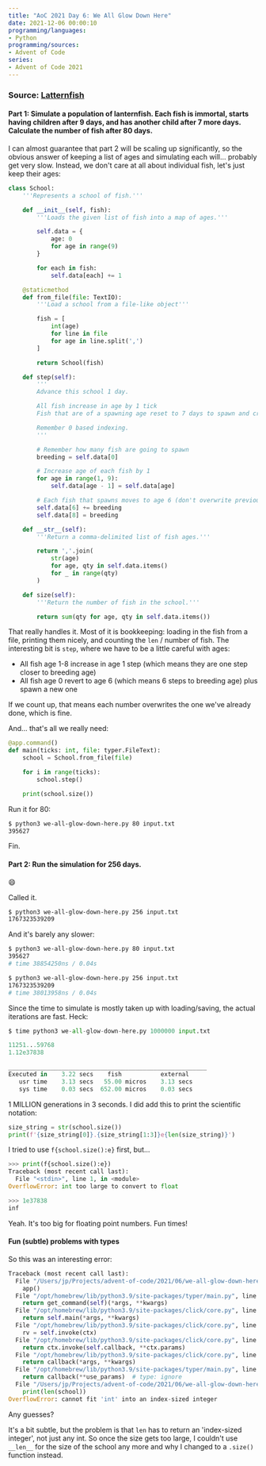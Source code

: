 ```yaml
---
title: "AoC 2021 Day 6: We All Glow Down Here"
date: 2021-12-06 00:00:10
programming/languages:
- Python
programming/sources:
- Advent of Code
series:
- Advent of Code 2021
---
```

### Source: [Latternfish](https://adventofcode.com/2021/day/6)

#### **Part 1:** Simulate a population of lanternfish. Each fish is immortal, starts having children after 9 days, and has another child after 7 more days. Calculate the number of fish after 80 days.

I can almost guarantee that part 2 will be scaling up significantly, so the obvious answer of keeping a list of ages and simulating each will... probably get very slow. Instead, we don't care at all about individual fish, let's just keep their ages:

```python
class School:
    '''Represents a school of fish.'''

    def __init__(self, fish):
        '''Loads the given list of fish into a map of ages.'''

        self.data = {
            age: 0
            for age in range(9)
        }

        for each in fish:
            self.data[each] += 1

    @staticmethod
    def from_file(file: TextIO):
        '''Load a school from a file-like object'''

        fish = [
            int(age)
            for line in file
            for age in line.split(',')
        ]

        return School(fish)

    def step(self):
        '''
        Advance this school 1 day.

        All fish increase in age by 1 tick
        Fish that are of a spawning age reset to 7 days to spawn and create a new 9 day to spawn fish. 

        Remember 0 based indexing.
        '''

        # Remember how many fish are going to spawn
        breeding = self.data[0]

        # Increase age of each fish by 1
        for age in range(1, 9):
            self.data[age - 1] = self.data[age]

        # Each fish that spawns moves to age 6 (don't overwrite previously age 7) and spawns a new one of age 8
        self.data[6] += breeding
        self.data[8] = breeding

    def __str__(self):
        '''Return a comma-delimited list of fish ages.'''

        return ','.join(
            str(age)
            for age, qty in self.data.items()
            for _ in range(qty)
        )

    def size(self):
        '''Return the number of fish in the school.'''

        return sum(qty for age, qty in self.data.items())
```

That really handles it. Most of it is bookkeeping: loading in the fish from a file, printing them nicely, and counting the `len` / number of fish. The interesting bit is `step`, where we have to be a little careful with ages:

- All fish age 1-8 increase in age 1 step (which means they are one step closer to breeding age)
- All fish age 0 revert to age 6 (which means 6 steps to breeding age) plus spawn a new one

If we count up, that means each number overwrites the one we've already done, which is fine. 

And... that's all we really need:

```python
@app.command()
def main(ticks: int, file: typer.FileText):
    school = School.from_file(file)

    for i in range(ticks):
        school.step()

    print(school.size())
```

Run it for 80:

```bash
$ python3 we-all-glow-down-here.py 80 input.txt
395627
```

Fin. 

<!--more-->

#### **Part 2:** Run the simulation for 256 days.

:smile: 

Called it.

```bash
$ python3 we-all-glow-down-here.py 256 input.txt
1767323539209
```

And it's barely any slower:

```bash
$ python3 we-all-glow-down-here.py 80 input.txt
395627
# time 38854250ns / 0.04s

$ python3 we-all-glow-down-here.py 256 input.txt
1767323539209
# time 38013958ns / 0.04s
```

Since the time to simulate is mostly taken up with loading/saving, the actual iterations are fast. Heck:

```python
$ time python3 we-all-glow-down-here.py 1000000 input.txt

11251...59768
1.12e37838

________________________________________________________
Executed in    3.22 secs    fish           external
   usr time    3.13 secs   55.00 micros    3.13 secs
   sys time    0.03 secs  652.00 micros    0.03 secs
```

1 MILLION generations in 3 seconds. I did add this to print the scientific notation:

```python
size_string = str(school.size())
print(f'{size_string[0]}.{size_string[1:3]}e{len(size_string)}')
```

I tried to use `f{school.size():e}` first, but... 

```python
>>> print(f{school.size():e})
Traceback (most recent call last):
  File "<stdin>", line 1, in <module>
OverflowError: int too large to convert to float

>>> 1e37838
inf
```

Yeah. It's too big for floating point numbers. Fun times!


#### Fun (subtle) problems with types

So this was an interesting error:

```python
Traceback (most recent call last):
  File "/Users/jp/Projects/advent-of-code/2021/06/we-all-glow-down-here.py", line 85, in <module>
    app()
  File "/opt/homebrew/lib/python3.9/site-packages/typer/main.py", line 214, in __call__
    return get_command(self)(*args, **kwargs)
  File "/opt/homebrew/lib/python3.9/site-packages/click/core.py", line 829, in __call__
    return self.main(*args, **kwargs)
  File "/opt/homebrew/lib/python3.9/site-packages/click/core.py", line 782, in main
    rv = self.invoke(ctx)
  File "/opt/homebrew/lib/python3.9/site-packages/click/core.py", line 1066, in invoke
    return ctx.invoke(self.callback, **ctx.params)
  File "/opt/homebrew/lib/python3.9/site-packages/click/core.py", line 610, in invoke
    return callback(*args, **kwargs)
  File "/opt/homebrew/lib/python3.9/site-packages/typer/main.py", line 500, in wrapper
    return callback(**use_params)  # type: ignore
  File "/Users/jp/Projects/advent-of-code/2021/06/we-all-glow-down-here.py", line 81, in main
    print(len(school))
OverflowError: cannot fit 'int' into an index-sized integer
```

Any guesses? 

It's a bit subtle, but the problem is that `len` has to return an 'index-sized integer', not just any int. So once the size gets too large, I couldn't use `__len__` for the size of the school any more and why I changed to a `.size()` function instead.
